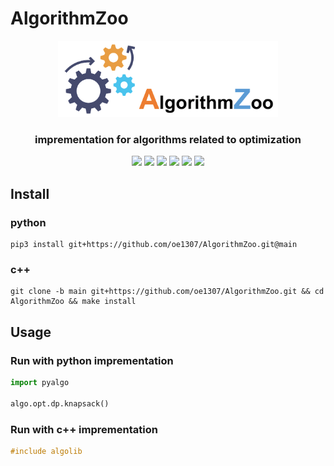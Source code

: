 # AlgorithmZoo

<div align="center"><img alt="algorithm_zoo" width=70% src="https://github.com/oe1307/AlgorithmZoo/blob/README/algorithm_zoo.png?raw=true"></div>
<div align="center"><h3>imprementation for algorithms related to optimization</h3></div>

<div align="center">
<img src="https://img.shields.io/github/license/oe1307/AlgorithmZoo?logo=open-source-initiative&logoColor=green">
<img src="https://img.shields.io/badge/python-3.11-blue.svg">
<img src="https://img.shields.io/github/last-commit/oe1307/AlgorithmZoo?logo=git&logoColor=white">
<img src="https://img.shields.io/github/issues/oe1307/AlgorithmZoo?logo=github&logoColor=white">
<img src="https://img.shields.io/github/issues-pr/oe1307/AlgorithmZoo?logo=github&logoColor=white">
<img src="https://img.shields.io/github/languages/code-size/oe1307/AlgorithmZoo?logo=github&logoColor=white">
</div>

## Install

### python

```
pip3 install git+https://github.com/oe1307/AlgorithmZoo.git@main
```

### c++

```
git clone -b main git+https://github.com/oe1307/AlgorithmZoo.git && cd AlgorithmZoo && make install
```

## Usage

### Run with python imprementation

```python
import pyalgo

algo.opt.dp.knapsack()

```

### Run with c++ imprementation

```c++
#include algolib


```
